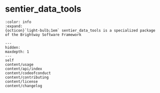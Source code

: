 # sentier_data_tools

```{button-link} https://docs.brightway.dev
:color: info
:expand:
{octicon}`light-bulb;1em` sentier_data_tools is a specialized package of the Brightway Software Framework
```

```{toctree}
---
hidden:
maxdepth: 1
---
self
content/usage
content/api/index
content/codeofconduct
content/contributing
content/license
content/changelog
```

